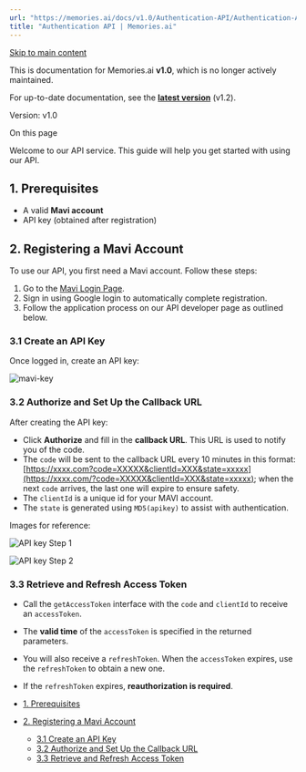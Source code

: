 ```yaml
---
url: "https://memories.ai/docs/v1.0/Authentication-API/Authentication-API/"
title: "Authentication API | Memories.ai"
---
```


[Skip to main content](https://memories.ai/docs/v1.0/Authentication-API/Authentication-API/#__docusaurus_skipToContent_fallback)

This is documentation for Memories.ai **v1.0**, which is no longer actively maintained.

For up-to-date documentation, see the **[latest version](https://memories.ai/docs/)** (v1.2).

Version: v1.0

On this page

Welcome to our API service. This guide will help you get started with using our API.

## 1\. Prerequisites [​](https://memories.ai/docs/v1.0/Authentication-API/Authentication-API/\#1-prerequisites "Direct link to 1. Prerequisites")

- A valid **Mavi account**
- API key (obtained after registration)

## 2\. Registering a Mavi Account [​](https://memories.ai/docs/v1.0/Authentication-API/Authentication-API/\#2-registering-a-mavi-account "Direct link to 2. Registering a Mavi Account")

To use our API, you first need a Mavi account. Follow these steps:

1. Go to the [Mavi Login Page](https://mavi.openinterx.com/login).
2. Sign in using Google login to automatically complete registration.
3. Follow the application process on our API developer page as outlined below.

### 3.1 Create an API Key [​](https://memories.ai/docs/v1.0/Authentication-API/Authentication-API/\#31-create-an-api-key "Direct link to 3.1 Create an API Key")

Once logged in, create an API key:

![mavi-key](https://memories.ai/docs/assets/images/mavi-key-71329974a42d094bc8701d728f1cfa41.png)

### 3.2 Authorize and Set Up the Callback URL [​](https://memories.ai/docs/v1.0/Authentication-API/Authentication-API/\#32-authorize-and-set-up-the-callback-url "Direct link to 3.2 Authorize and Set Up the Callback URL")

After creating the API key:

- Click **Authorize** and fill in the **callback URL**. This URL is used to notify you of the code.
- The `code` will be sent to the callback URL every 10 minutes in this format: [https://xxxx.com?code=XXXXX&clientId=XXX&state=xxxxx](https://xxxx.com/?code=XXXXX&clientId=XXX&state=xxxxx); when the next `code` arrives, the last one will expire to ensure safety.
- The `clientId` is a unique id for your MAVI account.
- The `state` is generated using `MD5(apikey)` to assist with authentication.

Images for reference:

![API key Step 1](https://memories.ai/docs/assets/images/mavi-key_token_1-70aafbdfc7974575d9fe848ebe914951.png)

![API key Step 2](https://memories.ai/docs/assets/images/mavi-key_token_2-f8581540084c16f203049621e17fa60e.png)

### 3.3 Retrieve and Refresh Access Token [​](https://memories.ai/docs/v1.0/Authentication-API/Authentication-API/\#33-retrieve-and-refresh-access-token "Direct link to 3.3 Retrieve and Refresh Access Token")

- Call the `getAccessToken` interface with the `code` and `clientId` to receive an `accessToken`.
- The **valid time** of the `accessToken` is specified in the returned parameters.
- You will also receive a `refreshToken`. When the `accessToken` expires, use the `refreshToken` to obtain a new one.
- If the `refreshToken` expires, **reauthorization is required**.

- [1\. Prerequisites](https://memories.ai/docs/v1.0/Authentication-API/Authentication-API/#1-prerequisites)
- [2\. Registering a Mavi Account](https://memories.ai/docs/v1.0/Authentication-API/Authentication-API/#2-registering-a-mavi-account)
  - [3.1 Create an API Key](https://memories.ai/docs/v1.0/Authentication-API/Authentication-API/#31-create-an-api-key)
  - [3.2 Authorize and Set Up the Callback URL](https://memories.ai/docs/v1.0/Authentication-API/Authentication-API/#32-authorize-and-set-up-the-callback-url)
  - [3.3 Retrieve and Refresh Access Token](https://memories.ai/docs/v1.0/Authentication-API/Authentication-API/#33-retrieve-and-refresh-access-token)